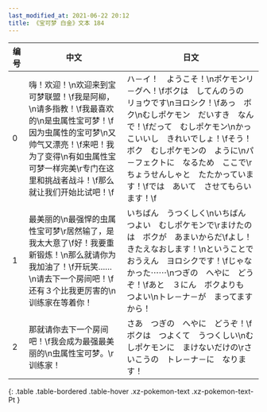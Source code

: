 ```yaml
---
last_modified_at: 2021-06-22 20:12
title: 《宝可梦 白金》文本 184
---
```

| 编号 | 中文 | 日文 |
| ---- | ---- | ---- |
| 0 | 嗨！欢迎！\n欢迎来到宝可梦联盟！\f我是阿柳，\n请多指教！\f我最喜欢的\n是虫属性宝可梦！\f因为虫属性的宝可梦\n又帅气又漂亮！\f来吧！我为了变得\n有如虫属性宝可梦一样完美\r专门在这里和挑战者战斗！\f那么就让我们开始比试吧！\f | ハ－イ！　ようこそ！\nポケモンリ－グへ！\fボクは　してんのうの　リョウです\nヨロシク！\fあっ　ボク\nむしポケモン　だいすき　なんで！\fだって　むしポケモン\nかっこいいし　きれいでしょ！\fそう！　ボク　むしポケモンの　ように\nパ－フェクトに　なるため　ここで\rちょうせんしゃと　たたかっています！\fでは　あいて　させてもらいます！\f |
| 1 | 最美丽的\n最强悍的虫属性宝可梦\r居然输了，是我太大意了\f好！我要重新锻炼！\n那么就请你为我加油了！\f开玩笑……\n请去下一个房间吧！\f还有３个比我更厉害的\n训练家在等着你！ | いちばん　うつくしく\nいちばん　つよい　むしポケモンで\rまけたのは　ボクが　あまいからだ\fよし！　きたえなおします！\nということで　おうえん　ヨロシクです！\fじゃなかった⋯⋯\nつぎの　へやに　どうぞ！\fあと　３にん　ボクよりも　つよい\nトレ－ナ－が　まってますから！ |
| 2 | 那就请你去下一个房间吧！\f我会成为最强最美丽的\n虫属性宝可梦。\r训练家！ | さあ　つぎの　へやに　どうぞ！\fボクは　つよくて　うつくしい\nむしポケモンに　まけないだけの\rさいこうの　トレ－ナ－に　なります！ |
{: .table .table-bordered .table-hover .xz-pokemon-text .xz-pokemon-text-Pt }
